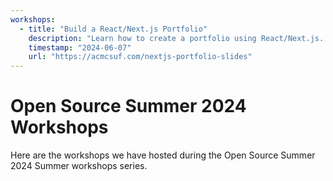 ```yaml
---
workshops:
  - title: "Build a React/Next.js Portfolio"
    description: "Learn how to create a portfolio using React/Next.js. Although we are big advocates of Svelte, we also want to teach you the differences and the benefits of learning React/Next.js. Create a portfolio that you can use to participate in our community webring!"
    timestamp: "2024-06-07"
    url: "https://acmcsuf.com/nextjs-portfolio-slides"
---
```


# Open Source Summer 2024 Workshops

Here are the workshops we have hosted during the Open Source Summer 2024 Summer
workshops series.
